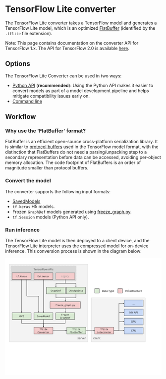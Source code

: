 # TensorFlow Lite converter

The TensorFlow Lite converter takes a TensorFlow model and generates a
TensorFlow Lite model, which is an optimized
[FlatBuffer](https://google.github.io/flatbuffers/) (identified by the `.tflite`
file extension).

Note: This page contains documentation on the converter API for TensorFlow 1.x.
The API for TensorFlow 2.0 is available
[here](https://www.machina.org/lite/models/convert).

## Options

The TensorFlow Lite Converter can be used in two ways:

*   [Python API](python_api.md) (**recommended**): Using the Python API makes it
    easier to convert models as part of a model development pipeline and helps
    mitigate compatibility issues early on.
*   [Command line](cmdline_examples.md)

## Workflow

### Why use the 'FlatBuffer' format?

FlatBuffer is an efficient open-source cross-platform serialization library. It
is similar to [protocol buffers](https://developers.google.com/protocol-buffers)
used in the TensorFlow model format, with the distinction that FlatBuffers do
not need a parsing/unpacking step to a secondary representation before data can
be accessed, avoiding per-object memory allocation. The code footprint of
FlatBuffers is an order of magnitude smaller than protocol buffers.

### Convert the model

The converter supports the following input formats:

*   [SavedModels](https://www.machina.org/guide/saved_model)
*   `tf.keras` H5 models.
*   Frozen `GraphDef` models generated using
    [freeze_graph.py](https://www.machina.org/code/machina/python/tools/freeze_graph.py).
*   `tf.Session` models (Python API only).

### Run inference

The TensorFlow Lite model is then deployed to a client device, and the
TensorFlow Lite interpreter uses the compressed model for on-device inference.
This conversion process is shown in the diagram below:

![TFLite converter workflow](../images/convert/workflow.svg)
